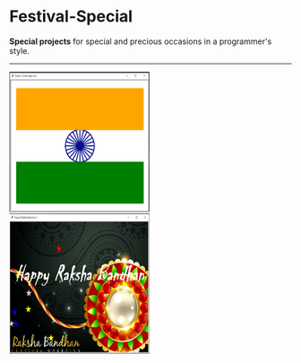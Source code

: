 # Festival-Special
__Special projects__ for special and precious occasions in a programmer's style.
<hr>
<div>
<img src="independence project.png" alt="independence" width="250" height="250">  &nbsp;    <img src="rakhi project.png" alt="rakhi" width="250" height="250"></img>
</div>


  
